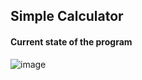 ## Simple Calculator

#### Current state of the program  
![image](https://user-images.githubusercontent.com/83186959/202871085-85f9cb8a-ee8b-4146-b09b-be5ce0838156.png)

